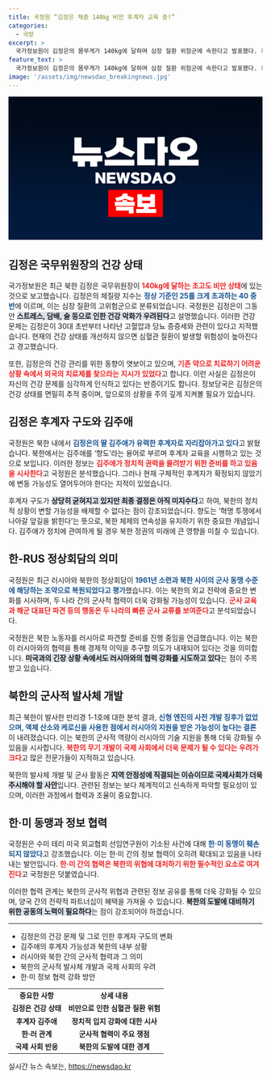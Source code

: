 ```yaml
---
title: 국정원 “김정은 체중 140㎏ 비만 후계자 교육 중!”
categories:
  - 국방
excerpt: >
  국가정보원이 김정은의 몸무게가 140kg에 달하며 심장 질환 위험군에 속한다고 발표했다. 후계자 김주애에 대한 교육이 진행 중인 북한의 미래가 암울하게 보인다! 궁금하지 않으신가요?
feature_text: >
  국가정보원이 김정은의 몸무게가 140kg에 달하며 심장 질환 위험군에 속한다고 발표했다. 후계자 김주애에 대한 교육이 진행 중인 북한의 미래가 암울하게 보인다! 궁금하지 않으신가요?
image: '/assets/img/newsdao_breakingnews.jpg'
---
```


<p><img src="/assets/img/newsdao_breakingnews.jpg" alt="koreaapp 속보" /></p>

<h2 data-ke-size="size26">김정은 국무위원장의 건강 상태</h2>

<p data-ke-size="size16">국가정보원은 최근 북한 김정은 국무위원장이 <b><span style="color: #ee2323;">140kg에 달하는 초고도 비만 상태</span></b>에 있는 것으로 보고했습니다. 김정은의 체질량 지수는 <b><span style="color: #1a5490;">정상 기준인 25를 크게 초과하는 40 중반</span></b>에 이르며, 이는 심장 질환의 고위험군으로 분류되었습니다. 국정원은 김정은이 그동안 <b><span style="background-color: #21538527;">스트레스, 담배, 술 등으로 인한 건강 악화가 우려된다</span></b>고 설명했습니다. 이러한 건강 문제는 김정은이 30대 초반부터 나타난 고혈압과 당뇨 증증세와 관련이 있다고 지적했습니다. 현재의 건강 상태를 개선하지 않으면 심혈관 질환이 발생할 위험성이 높아진다고 경고했습니다.</p>

<p data-ke-size="size16">또한, 김정은의 건강 관리를 위한 동향이 엿보이고 있으며, <b><span style="color: #ee2323;">기존 약으로 치료하기 어려운 상황 속에서 외국의 치료제를 찾으라는 지시가 있었다</span></b>고 합니다. 이런 사실은 김정은이 자신의 건강 문제를 심각하게 인식하고 있다는 반증이기도 합니다. 정보당국은 김정은의 건강 상태를 면밀히 추적 중이며, 앞으로의 상황을 주의 깊게 지켜볼 필요가 있습니다.</p>

<h2 data-ke-size="size26">김정은 후계자 구도와 김주애</h2>

<p data-ke-size="size16">국정원은 북한 내에서 <b><span style="color: #1a5490;">김정은의 딸 김주애가 유력한 후계자로 자리잡아가고 있다</span></b>고 밝혔습니다. 북한에서는 김주애를 ‘향도’라는 용어로 부르며 후계자 교육을 시행하고 있는 것으로 보입니다. 이러한 정보는 <b><span style="color: #ee2323;">김주애가 정치적 권력을 물려받기 위한 준비를 하고 있음을 시사한다</span></b>고 국정원은 분석했습니다. 그러나 현재 구체적인 후계자가 확정되지 않았기에 변동 가능성도 열어두어야 한다는 지적이 있었습니다.</p>

<p data-ke-size="size16">후계자 구도가 <b><span style="background-color: #21538527;">상당히 굳혀지고 있지만 최종 결정은 아직 미지수다</span></b>고 하여, 북한의 정치적 상황이 변할 가능성을 배제할 수 없다는 점이 강조되었습니다. 향도는 ‘혁명 투쟁에서 나아갈 앞길을 밝힌다’는 뜻으로, 북한 체제의 연속성을 유지하기 위한 중요한 개념입니다. 김주애가 정치에 관여하게 될 경우 북한 정권의 미래에 큰 영향을 미칠 수 있습니다.</p>

<h2 data-ke-size="size26">한-RUS 정상회담의 의미</h2>

<p data-ke-size="size16">국정원은 최근 러시아와 북한의 정상회담이 <b><span style="color: #1a5490;">1961년 소련과 북한 사이의 군사 동맹 수준에 해당하는 조약으로 복원되었다고 평가</span></b>했습니다. 이는 북한의 외교 전략에 중요한 변화를 시사하며, 두 나라 간의 군사적 협력이 더욱 강화될 가능성이 있습니다. <b><span style="color: #ee2323;">군사 교육과 해군 대표단 파견 등의 행동은 두 나라의 빠른 군사 교류를 보여준다</span></b>고 분석되었습니다.</p>

<p data-ke-size="size16">국정원은 북한 노동자를 러시아로 파견할 준비를 진행 중임을 언급했습니다. 이는 북한이 러시아와의 협력을 통해 경제적 이익을 추구할 의도가 내재되어 있다는 것을 의미합니다. <b><span style="background-color: #21538527;">미국과의 긴장 상황 속에서도 러시아와의 협력 강화를 시도하고 있다</span></b>는 점이 주목받고 있습니다.</p>

<h2 data-ke-size="size26">북한의 군사적 발사체 개발</h2>

<p data-ke-size="size16">최근 북한이 발사한 만리경 1-1호에 대한 분석 결과, <b><span style="color: #1a5490;">신형 엔진의 사전 개발 징후가 없었으며, 액체 산소와 케로신을 사용한 점에서 러시아의 지원을 받은 가능성이 높다는 결론</span></b>이 내려졌습니다. 이는 북한의 군사적 역량이 러시아의 기술 지원을 통해 더욱 강화될 수 있음을 시사합니다. <b><span style="color: #ee2323;">북한의 무기 개발이 국제 사회에서 더욱 문제가 될 수 있다는 우려가 크다</span></b>고 많은 전문가들이 지적하고 있습니다.</p>

<p data-ke-size="size16">북한의 발사체 개발 및 군사 활동은 <b><span style="background-color: #21538527;">지역 안정성에 직결되는 이슈이므로 국제사회가 더욱 주시해야 할 사안</span></b>입니다. 관련된 정보는 보다 체계적이고 신속하게 파악할 필요성이 있으며, 이러한 과정에서 협력과 조율이 중요합니다.</p>

<h2 data-ke-size="size26">한·미 동맹과 정보 협력</h2>

<p data-ke-size="size16">국정원은 수미 테리 미국 외교협회 선임연구원이 기소된 사건에 대해 <b><span style="color: #1a5490;">한·미 동맹이 훼손되지 않았다</span></b>고 강조했습니다. 이는 한·미 간의 정보 협력이 오히려 확대되고 있음을 나타내는 발언입니다. <b><span style="color: #ee2323;">한·미 간의 협력은 북한의 위협에 대처하기 위한 필수적인 요소로 여겨진다</span></b>고 국정원은 덧붙였습니다.</p>

<p data-ke-size="size16">이러한 협력 관계는 북한의 군사적 위협과 관련된 정보 공유를 통해 더욱 강화될 수 있으며, 양국 간의 전략적 파트너십이 혜택을 가져올 수 있습니다. <b><span style="background-color: #21538527;">북한의 도발에 대비하기 위한 공동의 노력이 필요하다</span></b>는 점이 강조되어야 하겠습니다.</p>

<hr>

<ul>
    <li>김정은의 건강 문제 및 그로 인한 후계자 구도의 변화</li>
    <li>김주애의 후계자 가능성과 북한의 내부 상황</li>
    <li>러시아와 북한 간의 군사적 협력과 그 의미</li>
    <li>북한의 군사적 발사체 개발과 국제 사회의 우려</li>
    <li>한·미 정보 협력 강화 방안</li>
</ul>

<table>
    <tr>
        <td style="text-align: center; height: 17px;"><b>중요한 사항</b></td>
        <td style="text-align: center; height: 17px;"><b>상세 내용</b></td>
    </tr>
    <tr>
        <td style="text-align: center; height: 17px;"><b>김정은 건강 상태</b></td>
        <td style="text-align: center; height: 17px;"><b>비만으로 인한 심혈관 질환 위험</b></td>
    </tr>
    <tr>
        <td style="text-align: center; height: 17px;"><b>후계자 김주애</b></td>
        <td style="text-align: center; height: 17px;"><b>정치적 입지 강화에 대한 시사</b></td>
    </tr>
    <tr>
        <td style="text-align: center; height: 17px;"><b>한·러 관계</b></td>
        <td style="text-align: center; height: 17px;"><b>군사적 협력이 주요 쟁점</b></td>
    </tr>
    <tr>
        <td style="text-align: center; height: 17px;"><b>국제 사회 반응</b></td>
        <td style="text-align: center; height: 17px;"><b>북한의 도발에 대한 경계</b></td>
    </tr>
</table>
실시간 뉴스 속보는, <a href="https://newsdao.kr" rel="dofollow">https://newsdao.kr</a>


